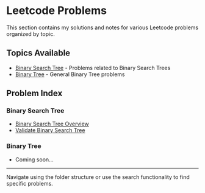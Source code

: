 # Leetcode Problems

This section contains my solutions and notes for various Leetcode problems organized by topic.

## Topics Available

- [Binary Search Tree](Binary%20Search%20Tree/) - Problems related to Binary Search Trees
- [Binary Tree](Binary%20Tree/) - General Binary Tree problems

## Problem Index

### Binary Search Tree
- [Binary Search Tree Overview](Binary%20Search%20Tree/Binary%20Search%20Tree.md)
- [Validate Binary Search Tree](Binary%20Search%20Tree/Validate%20Binary%20Search%20Tree.md)

### Binary Tree
- Coming soon...

---

Navigate using the folder structure or use the search functionality to find specific problems.
